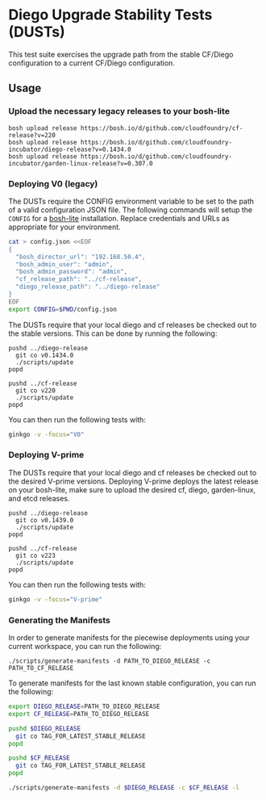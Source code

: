 # Diego Upgrade Stability Tests (DUSTs)

This test suite exercises the upgrade path from the stable CF/Diego configuration to a current CF/Diego configuration.

## Usage

### Upload the necessary legacy releases to your bosh-lite

```
bosh upload release https://bosh.io/d/github.com/cloudfoundry/cf-release?v=220
bosh upload release https://bosh.io/d/github.com/cloudfoundry-incubator/diego-release?v=0.1434.0
bosh upload release https://bosh.io/d/github.com/cloudfoundry-incubator/garden-linux-release?v=0.307.0
```

### Deploying V0 (legacy)

The DUSTs require the CONFIG environment variable to be set to the path of a valid configuration JSON file.
The following commands will setup the `CONFIG` for a [bosh-lite](https://github.com/cloudfoundry/bosh-lite) installation.
Replace credentials and URLs as appropriate for your environment.

```bash
cat > config.json <<EOF
{
  "bosh_director_url": "192.168.50.4",
  "bosh_admin_user": "admin",
  "bosh_admin_password": "admin",
  "cf_release_path": "../cf-release",
  "diego_release_path": "../diego-release"
}
EOF
export CONFIG=$PWD/config.json
```

The DUSTs require that your local diego and cf releases be checked out to the stable versions.
This can be done by running the following:

```
pushd ../diego-release
  git co v0.1434.0
  ./scripts/update
popd

pushd ../cf-release
  git co v220
  ./scripts/update
popd
```

You can then run the following tests with:

```bash
ginkgo -v -focus="V0"
```

### Deploying V-prime

The DUSTs require that your local diego and cf releases be checked out to the desired V-prime versions.
Deploying V-prime deploys the latest release on your bosh-lite, make sure to upload the desired cf, diego, garden-linux, and etcd releases.

```
pushd ../diego-release
  git co v0.1439.0
  ./scripts/update
popd

pushd ../cf-release
  git co v223
  ./scripts/update
popd
```

You can then run the following tests with:

```bash
ginkgo -v -focus="V-prime"
```

### Generating the Manifests

In order to generate manifests for the piecewise deployments using your current workspace, you can run the following:

    ./scripts/generate-manifests -d PATH_TO_DIEGO_RELEASE -c PATH_TO_CF_RELEASE

To generate manifests for the last known stable configuration, you can run the following:

```bash
export DIEGO_RELEASE=PATH_TO_DIEGO_RELEASE
export CF_RELEASE=PATH_TO_DIEGO_RELEASE

pushd $DIEGO_RELEASE
  git co TAG_FOR_LATEST_STABLE_RELEASE
popd

pushd $CF_RELEASE
  git co TAG_FOR_LATEST_STABLE_RELEASE
popd

./scripts/generate-manifests -d $DIEGO_RELEASE -c $CF_RELEASE -l
```

